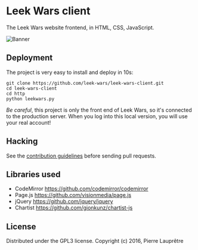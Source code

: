 # Leek Wars client

The Leek Wars website frontend, in HTML, CSS, JavaScript.

![Banner](https://github.com/leek-wars/leek-wars-client/blob/master/banner.jpg)

## Deployment

The project is very easy to install and deploy in 10s:
```
git clone https://github.com/leek-wars/leek-wars-client.git
cd leek-wars-client
cd http
python leekwars.py
```
*Be careful*, this project is only the front end of Leek Wars, so it's connected to the
production server. When you log into this local version, you will use your real account!

## Hacking

See the [contribution guidelines](https://github.com/leek-wars/leek-wars-client/blob/master/HACKING.md) before sending pull requests.

## Libraries used

- CodeMirror https://github.com/codemirror/codemirror
- Page.js https://github.com/visionmedia/page.js
- jQuery https://github.com/jquery/jquery
- Chartist https://github.com/gionkunz/chartist-js

## License

Distributed under the GPL3 license. Copyright (c) 2016, Pierre Lauprêtre
